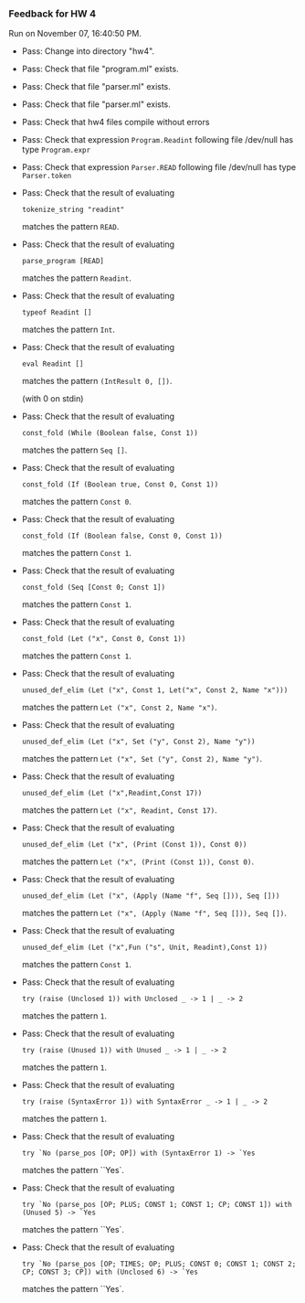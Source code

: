 ### Feedback for HW 4

Run on November 07, 16:40:50 PM.

+ Pass: Change into directory "hw4".

+ Pass: Check that file "program.ml" exists.

+ Pass: Check that file "parser.ml" exists.

+ Pass: Check that file "parser.ml" exists.

+ Pass: Check that hw4 files compile without errors

+ Pass: Check that expression `Program.Readint` following file /dev/null has type `Program.expr`

+ Pass: Check that expression `Parser.READ` following file /dev/null has type `Parser.token`

+ Pass: 
Check that the result of evaluating
   ```
   tokenize_string "readint"
   ```
   matches the pattern `READ`.

   




+ Pass: 
Check that the result of evaluating
   ```
   parse_program [READ]
   ```
   matches the pattern `Readint`.

   




+ Pass: 
Check that the result of evaluating
   ```
   typeof Readint []
   ```
   matches the pattern `Int`.

   




+ Pass: 
Check that the result of evaluating
   ```
   eval Readint []
   ```
   matches the pattern `(IntResult 0, [])`.

   (with 0 on stdin)




+ Pass: 
Check that the result of evaluating
   ```
   const_fold (While (Boolean false, Const 1))
   ```
   matches the pattern `Seq []`.

   




+ Pass: 
Check that the result of evaluating
   ```
   const_fold (If (Boolean true, Const 0, Const 1))
   ```
   matches the pattern `Const 0`.

   




+ Pass: 
Check that the result of evaluating
   ```
   const_fold (If (Boolean false, Const 0, Const 1))
   ```
   matches the pattern `Const 1`.

   




+ Pass: 
Check that the result of evaluating
   ```
   const_fold (Seq [Const 0; Const 1])
   ```
   matches the pattern `Const 1`.

   




+ Pass: 
Check that the result of evaluating
   ```
   const_fold (Let ("x", Const 0, Const 1))
   ```
   matches the pattern `Const 1`.

   




+ Pass: 
Check that the result of evaluating
   ```
   unused_def_elim (Let ("x", Const 1, Let("x", Const 2, Name "x")))
   ```
   matches the pattern `Let ("x", Const 2, Name "x")`.

   




+ Pass: 
Check that the result of evaluating
   ```
   unused_def_elim (Let ("x", Set ("y", Const 2), Name "y"))
   ```
   matches the pattern `Let ("x", Set ("y", Const 2), Name "y")`.

   




+ Pass: 
Check that the result of evaluating
   ```
   unused_def_elim (Let ("x",Readint,Const 17))
   ```
   matches the pattern `Let ("x", Readint, Const 17)`.

   




+ Pass: 
Check that the result of evaluating
   ```
   unused_def_elim (Let ("x", (Print (Const 1)), Const 0))
   ```
   matches the pattern `Let ("x", (Print (Const 1)), Const 0)`.

   




+ Pass: 
Check that the result of evaluating
   ```
   unused_def_elim (Let ("x", (Apply (Name "f", Seq [])), Seq []))
   ```
   matches the pattern `Let ("x", (Apply (Name "f", Seq [])), Seq [])`.

   




+ Pass: 
Check that the result of evaluating
   ```
   unused_def_elim (Let ("x",Fun ("s", Unit, Readint),Const 1))
   ```
   matches the pattern `Const 1`.

   




+ Pass: 
Check that the result of evaluating
   ```
   try (raise (Unclosed 1)) with Unclosed _ -> 1 | _ -> 2
   ```
   matches the pattern `1`.

   




+ Pass: 
Check that the result of evaluating
   ```
   try (raise (Unused 1)) with Unused _ -> 1 | _ -> 2
   ```
   matches the pattern `1`.

   




+ Pass: 
Check that the result of evaluating
   ```
   try (raise (SyntaxError 1)) with SyntaxError _ -> 1 | _ -> 2
   ```
   matches the pattern `1`.

   




+ Pass: 
Check that the result of evaluating
   ```
   try `No (parse_pos [OP; OP]) with (SyntaxError 1) -> `Yes
   ```
   matches the pattern ``Yes`.

   




+ Pass: 
Check that the result of evaluating
   ```
   try `No (parse_pos [OP; PLUS; CONST 1; CONST 1; CP; CONST 1]) with (Unused 5) -> `Yes
   ```
   matches the pattern ``Yes`.

   




+ Pass: 
Check that the result of evaluating
   ```
   try `No (parse_pos [OP; TIMES; OP; PLUS; CONST 0; CONST 1; CONST 2; CP; CONST 3; CP]) with (Unclosed 6) -> `Yes
   ```
   matches the pattern ``Yes`.

   




